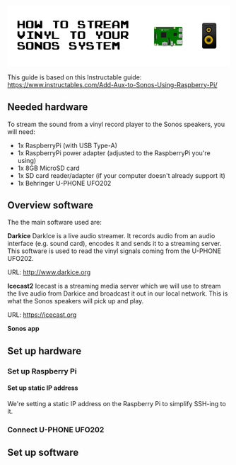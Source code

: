 ![main_gif](./images/main_banner.gif)

This guide is based on this Instructable guide: https://www.instructables.com/Add-Aux-to-Sonos-Using-Raspberry-Pi/

## Needed hardware
To stream the sound from a vinyl record player to the Sonos speakers, you will need:

* 1x RaspberryPi (with USB Type-A)
* 1x RaspberryPi power adapter (adjusted to the RaspberryPi you're using)
* 1x 8GB MicroSD card
* 1x SD card reader/adapter (if your computer doesn't already support it)
* 1x Behringer U-PHONE UFO202

## Overview software
The the main software used are:

**Darkice**
DarkIce is a live audio streamer. It records audio from an audio interface (e.g. sound card), 
encodes it and sends it to a streaming server. This software is used to read the vinyl signals 
coming from the U-PHONE UFO202.

URL: http://www.darkice.org

**Icecast2**
Icecast is a streaming media server which we will use to stream the live audio from Darkice and 
broadcast it out in our local network. This is what the Sonos speakers will pick up and play.

URL: https://icecast.org

**Sonos app**


## Set up hardware

### Set up Raspberry Pi

#### Set up static IP address
We're setting a static IP address on the Raspberry Pi to simplify SSH-ing to it.

### Connect U-PHONE UFO202

## Set up software


